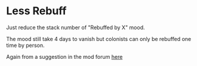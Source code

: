 # Less Rebuff
Just reduce the stack number of "Rebuffed by X" mood.

The mood still take 4 days to vanish but colonists can only be rebuffed one time by person.

Again from a suggestion in the mod forum [here](https://ludeon.com/forums/index.php?topic=21733.msg236105#msg236105)
